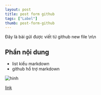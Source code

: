 ```yaml
---
layout: post
title: post form github
tags: ["Label"]
thumb: post-form-github
---
```

Đây là bài gửi được viết từ github new file
\n\n
## Phần nội dung
- list kiểu markdown
- github hổ trợ markdown

![hinh](http://placehold.it/500x500)

[link](//google.com)
